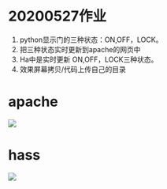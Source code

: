 # 20200527作业 
1. python显示门的三种状态：ON,OFF，LOCK。
2. 把三种状态实时更新到apache的网页中
3. Ha中是实时更新 ON,OFF，LOCK三种状态。
4. 效果屏幕拷贝/代码上传自己的目录

# apache
![](https://github.com/shiep18/EIS2020/blob/master/students/zengkexiang/20200527/apache_door.gif)

# hass
![](https://github.com/shiep18/EIS2020/blob/master/students/zengkexiang/20200527/hassdoor.gif)
